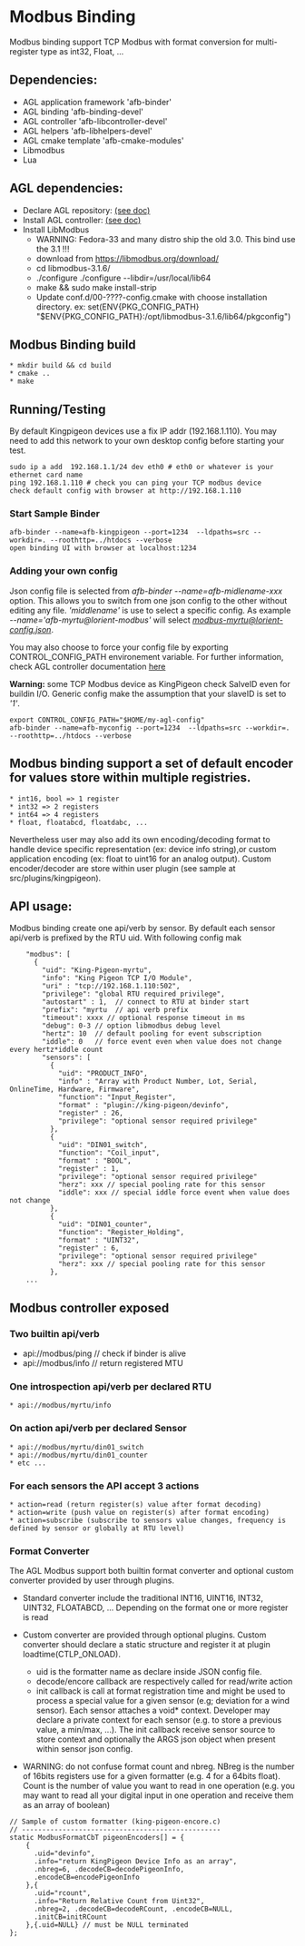 # Modbus Binding

Modbus binding support TCP Modbus with format conversion for multi-register type as int32, Float, ...

## Dependencies:
 * AGL application framework 'afb-binder'
 * AGL binding 'afb-binding-devel'
 * AGL controller 'afb-libcontroller-devel'
 * AGL helpers 'afb-libhelpers-devel'
 * AGL cmake template 'afb-cmake-modules'
 * Libmodbus
 * Lua

## AGL dependencies:
 * Declare AGL repository: [(see doc)](https://docs.automotivelinux.org/docs/en/guppy/devguides/reference/2-download-packages.html#install-the-repository)
 * Install AGL controller: [(see doc)](https://docs.automotivelinux.org/docs/en/guppy/devguides/reference/ctrler/controller.html)
 * Install LibModbus 
    + WARNING: Fedora-33 and many distro ship the old 3.0. This bind use the 3.1 !!! 
    + download from https://libmodbus.org/download/
    + cd libmodbus-3.1.6/
    + ./configure ./configure --libdir=/usr/local/lib64
    + make && sudo make install-strip
    + Update conf.d/00-????-config.cmake with choose installation directory. ex: set(ENV{PKG_CONFIG_PATH} "$ENV{PKG_CONFIG_PATH}:/opt/libmodbus-3.1.6/lib64/pkgconfig")

## Modbus Binding build
    * mkdir build && cd build
    * cmake ..
    * make

## Running/Testing

By default Kingpigeon devices use a fix IP addr (192.168.1.110). You may need to add this network to your own desktop config before starting your test.
```
sudo ip a add  192.168.1.1/24 dev eth0 # eth0 or whatever is your ethernet card name
ping 192.168.1.110 # check you can ping your TCP modbus device
check default config with browser at http://192.168.1.110
```

### Start Sample Binder
```
afb-binder --name=afb-kingpigeon --port=1234  --ldpaths=src --workdir=. --roothttp=../htdocs --verbose
open binding UI with browser at localhost:1234
```

### Adding your own config

Json config file is selected from *afb-binder --name=afb-midlename-xxx* option. This allows you to switch from one json config to the other without editing any file. *'middlename'* is use to select a specific config. As example *--name='afb-myrtu@lorient-modbus'* will select *modbus-myrtu@lorient-config.json*.

You may also choose to force your config file by exporting CONTROL_CONFIG_PATH environement variable. For further information, check AGL controller documentation [here](https://docs.automotivelinux.org/docs/en/guppy/devguides/reference/ctrler/controllerConfig.html)

**Warning:** some TCP Modbus device as KingPigeon check SalveID even for buildin I/O. Generic config make the assumption that your slaveID is set to *'1'*. 

 
```
export CONTROL_CONFIG_PATH="$HOME/my-agl-config"
afb-binder --name=afb-myconfig --port=1234  --ldpaths=src --workdir=. --roothttp=../htdocs --verbose
```


## Modbus binding support a set of default encoder for values store within multiple registries. 

    * int16, bool => 1 register 
    * int32 => 2 registers
    * int64 => 4 registers
    * float, floatabcd, floatdabc, ...

Nevertheless user may also add its own encoding/decoding format to handle device specific representation (ex: device info string),or custom application encoding (ex: float to uint16 for an analog output). Custom encoder/decoder are store within user plugin (see sample at src/plugins/kingpigeon).

## API usage:

Modbus binding create one api/verb by sensor. By default each sensor api/verb is prefixed by the RTU uid. With following config mak
```
    "modbus": [
      {
        "uid": "King-Pigeon-myrtu",
        "info": "King Pigeon TCP I/O Module",
        "uri" : "tcp://192.168.1.110:502",
        "privilege": "global RTU required privilege",
        "autostart" : 1,  // connect to RTU at binder start
        "prefix": "myrtu  // api verb prefix 
        "timeout": xxxx // optional response timeout in ms
        "debug": 0-3 // option libmodbus debug level
        "hertz": 10  // default pooling for event subscription 
        "iddle": 0   // force event even when value does not change every hertz*iddle count
        "sensors": [
          {
            "uid": "PRODUCT_INFO",
            "info" : "Array with Product Number, Lot, Serial, OnlineTime, Hardware, Firmware",
            "function": "Input_Register",
            "format" : "plugin://king-pigeon/devinfo",
            "register" : 26,
            "privilege": "optional sensor required privilege"
          },
          {
            "uid": "DIN01_switch",
            "function": "Coil_input",
            "format" : "BOOL",
            "register" : 1,
            "privilege": "optional sensor required privilege"
            "herz": xxx // special pooling rate for this sensor 
            "iddle": xxx // special iddle force event when value does not change 
          },
          {
            "uid": "DIN01_counter",
            "function": "Register_Holding",
            "format" : "UINT32",
            "register" : 6,
            "privilege": "optional sensor required privilege"
            "herz": xxx // special pooling rate for this sensor 
          },
    ...      
```

## Modbus controller exposed

### Two builtin api/verb 

  * api://modbus/ping // check if binder is alive
  * api://modbus/info // return registered MTU

### One introspection api/verb per declared RTU
    * api://modbus/myrtu/info

### On action api/verb per declared Sensor    

    * api://modbus/myrtu/din01_switch
    * api://modbus/myrtu/din01_counter
    * etc ...

### For each sensors the API accept 3 actions

    * action=read (return register(s) value after format decoding)
    * action=write (push value on register(s) after format encoding)
    * action=subscribe (subscribe to sensors value changes, frequency is defined by sensor or globally at RTU level)

### Format Converter

The AGL Modbus support both builtin format converter and optional custom converter provided by user through plugins.

  * Standard converter include the traditional INT16, UINT16, INT32, UINT32, FLOATABCD, ... Depending on the format one or more register is read
  * Custom converter are provided through optional plugins. Custom converter should declare a static structure and register it at plugin loadtime(CTLP_ONLOAD). 
    * uid is the formatter name as declare inside JSON config file.
    * decode/encore callback are respectively called for read/write action
    * init callback is call at format registration time and might be used to process a special value for a given sensor (e.g; deviation for a wind sensor). Each sensor attaches a void* context. Developer may declare a private context for each sensor (e.g. to store a previous value, a min/max, ...). The init callback receive sensor source to store context and optionally the ARGS json object when present within sensor json config.
  
  * WARNING: do not confuse format count and nbreg. NBreg is the number of 16bits registers use for a given formatter (e.g. 4 for a 64bits float). Count is the number of value you want to read in one operation (e.g. you may want to read all your digital input in one operation and receive them as an array of boolean)

```
// Sample of custom formatter (king-pigeon-encore.c)
// -------------------------------------------------
static ModbusFormatCbT pigeonEncoders[] = {
    {
      .uid="devinfo",
      .info="return KingPigeon Device Info as an array",
      .nbreg=6, .decodeCB=decodePigeonInfo, 
      .encodeCB=encodePigeonInfo
    },{
      .uid="rcount",
      .info="Return Relative Count from Uint32", 
      .nbreg=2, .decodeCB=decodeRCount, .encodeCB=NULL, 
      .initCB=initRCount
    },{.uid=NULL} // must be NULL terminated
};
```
